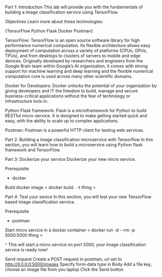 Part 1: Introduction
This lab will provide you with the fundamentals of building a image classification service using TensorFlow.

Objectives
Learn more about these technologies:

{TensorFlow
Python Flask
Docker
Postman}


TensorFlow:
TensorFlow is an open source software library for high performance numerical computation. Its flexible architecture allows easy deployment of computation across a variety of platforms (CPUs, GPUs, TPUs), and from desktops to clusters of servers to mobile and edge devices. Originally developed by researchers and engineers from the Google Brain team within Google’s AI organization, it comes with strong support for machine learning and deep learning and the flexible numerical computation core is used across many other scientific domains.

Docker for Developers:
Docker unlocks the potential of your organization by giving developers and IT the freedom to build, manage and secure business-critical applications without the fear of technology or infrastructure lock-in.

Python Flask framework:
Flask is a microframework for Python to build RESTful micro-service. It is designed to make getting started quick and easy, with the ability to scale up to complex applications.

Postman:
Postman is a powerful HTTP client for testing web services.




Part 2: Building a image classification microservice with Tensorflow
In this section, you will learn how to build a microservice using Python flask framework and TensorFlow.



Part 3: Dockerize your service
Dockerize your new micro service.


Prerequisite
- docker


Build docker image
< docker build . -t tfimg >




Part 4: Test your sevice
In this section, you will test your new TensorFlow based image classification service.

Prerequisite
- postman

Start micro service in a docker container
< docker run -d --rm -p 5000:5000 tfimg >

^ This will start a micro service on port 5000, your image classification service is ready now!



Send request
Create a POST request in postman, url set to http://0.0.0.0:5000/images
Specify form-data type in Body
Add a file key, choose an image file from you laptop
Click the Send button